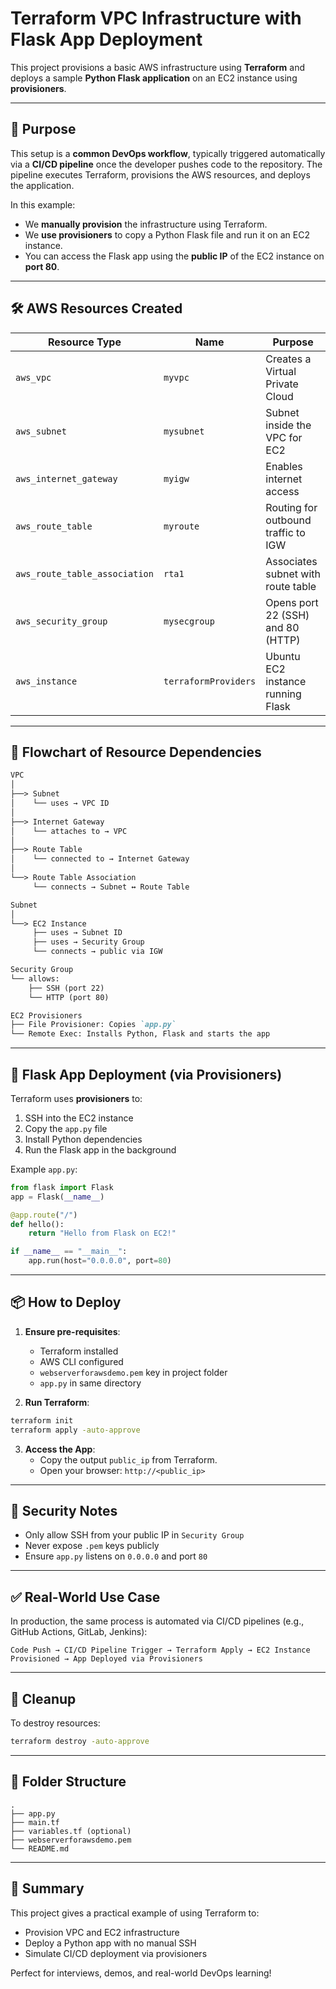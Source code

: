 # Terraform VPC Infrastructure with Flask App Deployment

This project provisions a basic AWS infrastructure using **Terraform** and deploys a sample **Python Flask application** on an EC2 instance using **provisioners**.

---

## 🔧 Purpose

This setup is a **common DevOps workflow**, typically triggered automatically via a **CI/CD pipeline** once the developer pushes code to the repository. The pipeline executes Terraform, provisions the AWS resources, and deploys the application.

In this example:
- We **manually provision** the infrastructure using Terraform.
- We **use provisioners** to copy a Python Flask file and run it on an EC2 instance.
- You can access the Flask app using the **public IP** of the EC2 instance on **port 80**.

---

## 🛠️ AWS Resources Created

| Resource Type            | Name                  | Purpose |
|--------------------------|-----------------------|---------|
| `aws_vpc`                | `myvpc`               | Creates a Virtual Private Cloud |
| `aws_subnet`             | `mysubnet`            | Subnet inside the VPC for EC2 |
| `aws_internet_gateway`   | `myigw`               | Enables internet access |
| `aws_route_table`        | `myroute`             | Routing for outbound traffic to IGW |
| `aws_route_table_association` | `rta1`          | Associates subnet with route table |
| `aws_security_group`     | `mysecgroup`          | Opens port 22 (SSH) and 80 (HTTP) |
| `aws_instance`           | `terraformProviders`  | Ubuntu EC2 instance running Flask |

---

## 🔗 Flowchart of Resource Dependencies

```markdown
VPC
│
├──> Subnet
│    └── uses → VPC ID
│
├──> Internet Gateway
│    └── attaches to → VPC
│
├──> Route Table
│    └── connected to → Internet Gateway
│
└──> Route Table Association
     └── connects → Subnet ↔ Route Table

Subnet
│
└──> EC2 Instance
     ├── uses → Subnet ID
     ├── uses → Security Group
     └── connects → public via IGW

Security Group
└── allows:
    ├── SSH (port 22)
    └── HTTP (port 80)

EC2 Provisioners
├── File Provisioner: Copies `app.py`
└── Remote Exec: Installs Python, Flask and starts the app
```

---

## 🚀 Flask App Deployment (via Provisioners)

Terraform uses **provisioners** to:
1. SSH into the EC2 instance
2. Copy the `app.py` file
3. Install Python dependencies
4. Run the Flask app in the background

Example `app.py`:
```python
from flask import Flask
app = Flask(__name__)

@app.route("/")
def hello():
    return "Hello from Flask on EC2!"

if __name__ == "__main__":
    app.run(host="0.0.0.0", port=80)
```

---

## 📦 How to Deploy

1. **Ensure pre-requisites**:
   - Terraform installed
   - AWS CLI configured
   - `webserverforawsdemo.pem` key in project folder
   - `app.py` in same directory

2. **Run Terraform**:
```bash
terraform init
terraform apply -auto-approve
```

3. **Access the App**:
   - Copy the output `public_ip` from Terraform.
   - Open your browser: `http://<public_ip>`

---

## 🔐 Security Notes

- Only allow SSH from your public IP in `Security Group`
- Never expose `.pem` keys publicly
- Ensure `app.py` listens on `0.0.0.0` and port `80`

---

## ✅ Real-World Use Case

In production, the same process is automated via CI/CD pipelines (e.g., GitHub Actions, GitLab, Jenkins):

```text
Code Push → CI/CD Pipeline Trigger → Terraform Apply → EC2 Instance Provisioned → App Deployed via Provisioners
```

---

## 🧹 Cleanup

To destroy resources:
```bash
terraform destroy -auto-approve
```

---

## 📁 Folder Structure

```
.
├── app.py
├── main.tf
├── variables.tf (optional)
├── webserverforawsdemo.pem
└── README.md
```

---

## 📘 Summary

This project gives a practical example of using Terraform to:
- Provision VPC and EC2 infrastructure
- Deploy a Python app with no manual SSH
- Simulate CI/CD deployment via provisioners

Perfect for interviews, demos, and real-world DevOps learning!